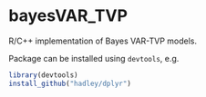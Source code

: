# bayesVAR_TVP
R/C++ implementation of Bayes VAR-TVP models.

Package can be installed using `devtools`, e.g.
```r
library(devtools)
install_github("hadley/dplyr")
```
